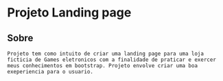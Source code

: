 # Projeto Landing page

## Sobre
    Projeto tem como intuito de criar uma landing page para uma loja ficticia de Games eletronicos com a finalidade de praticar e exercer meus conhecimentos em bootstrap. Projeto envolve criar uma boa exeperiencia para o usuario.
